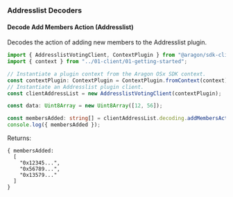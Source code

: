 ### Addresslist Decoders

#### Decode Add Members Action (Addresslist)

Decodes the action of adding new members to the Addresslist plugin.

```ts
import { AddresslistVotingClient, ContextPlugin } from "@aragon/sdk-client";
import { context } from "../01-client/01-getting-started";

// Instantiate a plugin context from the Aragon OSx SDK context.
const contextPlugin: ContextPlugin = ContextPlugin.fromContext(context);
// Instantiate an Addresslist plugin client.
const clientAddressList = new AddresslistVotingClient(contextPlugin);

const data: Uint8Array = new Uint8Array([12, 56]);

const membersAdded: string[] = clientAddressList.decoding.addMembersAction(data);
console.log({ membersAdded });
```


Returns:

```
{ membersAdded:
  [
    "0x12345...",
    "0x56789...",
    "0x13579..."
  ]
}
```